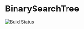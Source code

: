 # BinarySearchTree
[![Build Status](https://travis-ci.org/param42/BinarySearchTree.svg?branch=master)](https://travis-ci.org/github_username/BinarySearchTree)

